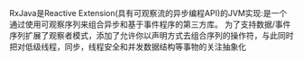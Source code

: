 RxJava是Reactive Extension(具有可观察流的异步编程API)的JVM实现:是一个通过使用可观察序列来组合异步和基于事件程序的第三方库。
为了支持数据/事件序列扩展了观察者模式，添加了允许你以声明方式去组合序列的操作符，与此同时把对低级线程，同步，线程安全和并发数据结构等事物的关注抽象化